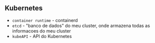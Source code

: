 
## Kubernetes

- `container runtime` - containerd
- `etcd` - "banco de dados" do meu cluster, onde armazena todas as informacoes do meu cluster
- `kubeAPI` - API do Kubernetes
